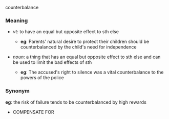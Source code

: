 counterbalance
### Meaning
+ _vt_: to have an equal but opposite effect to sth else
	+ __eg__: Parents' natural desire to protect their children should be counterbalanced by the child's need for independence

+ _noun_: a thing that has an equal but opposite effect to sth else and can be used to limit the bad effects of sth
	+ __eg__: The accused's right to silence was a vital counterbalance to the powers of the police

### Synonym

__eg__: the risk of failure tends to be counterbalanced by high rewards

+ COMPENSATE FOR


